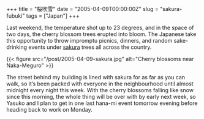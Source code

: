 +++
title = "桜吹雪"
date = "2005-04-09T00:00:00Z"
slug = "sakura-fubuki"
tags = ["Japan"]
+++

Last weekend, the temperature shot up to 23 degrees, and in the space of two
days, the cherry blossom trees erupted into bloom. The Japanese take this
opportunity to throw impromptu picnics, dinners, and random sake-drinking
events under [sakura][wiki_sakura] trees all across the country.<!--more-->

{{< figure src="/post/2005-04-09-sakura.jpg"
    alt="Cherry blossoms near Naka-Meguro" >}}

The street behind my building is lined with sakura for as far as you can walk,
so it’s been packed with everyone in the neighbourhood until almost midnight
every night this week. With the cherry blossoms falling like snow since this
morning, the whole thing will be over with by early next week, so Yasuko and I
plan to get in one last hana-mi event tomorrow evening before heading back to
work on Monday.

[wiki_sakura]: https://en.wikipedia.org/wiki/Cherry_blossom
